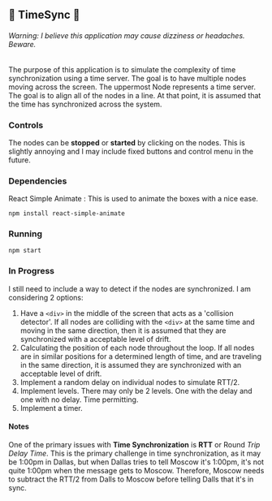 ## 🚦 TimeSync 🤔
###### Warning: I believe this application may cause dizziness or headaches. Beware.

The purpose of this application is to simulate the complexity of time synchronization using a time server. The goal is to have multiple nodes moving across the screen. The uppermost Node represents a time server. The goal is to align all of the nodes in a line. At that point, it is assumed that the time has synchronized across the system. 

### Controls
The nodes can be **stopped** or **started** by clicking on the nodes. This is slightly annoying and I may include fixed buttons and control menu in the future. 


### Dependencies
React Simple Animate : This is used to animate the boxes with a nice ease. 
```
npm install react-simple-animate
```
### Running
```
npm start
```

### In Progress
I still need to include a way to detect if the nodes are synchronized. I am considering 2 options:
1. Have a `<div>` in the middle of the screen that acts as a 'collision detector'. If all nodes are colliding with the `<div>` at the same time and moving in the same direction, then it is assumed that they are synchronized with a acceptable level of drift. 
2. Calculating the position of each node throughout the loop. If all nodes are in similar positions for a determined length of time, and are traveling in the same direction, it is assumed they are synchronized with an acceptable level of drift. 
3. Implement a random delay on individual nodes to simulate RTT/2.
4. Implement levels. There may only be 2 levels. One with the delay and one with no delay. Time permitting.
5. Implement a timer.




#### Notes
One of the primary issues with **Time Synchronization** is **RTT** or Round *Trip Delay Time*. This is the primary challenge in time synchronization, as it may be 1:00pm in Dallas, but when Dallas tries to tell Moscow it's 1:00pm, it's not quite 1:00pm when the message gets to Moscow. Therefore, Moscow needs to subtract the RTT/2 from Dalls to Moscow before telling Dalls that it's in sync. 
